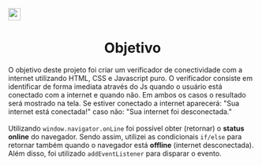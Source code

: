<img src="https://cdn.pixabay.com/photo/2015/04/23/17/41/javascript-736400_960_720.png" height="25" width="25"/>

<h1 align="center">Objetivo</h1>
  <p>O objetivo deste projeto foi criar um verificador de conectividade com a internet utilizando HTML, CSS e Javascript puro. O verificador consiste em identificar de forma imediata através do Js quando o usuário está conectado com a internet e quando não. Em ambos os casos o resultado será mostrado na tela. Se estiver conectado a internet aparecerá: "Sua internet está conectada!" caso não: "Sua internet foi desconectada."<br></br> Utilizando <code>window.navigator.onLine</code> foi possível obter (retornar) o <b>status online</b> do navegador. Sendo assim, utilizei as condicionais <code>if/else</code> para retornar também quando o navegador está <b>offline</b> (internet desconectada). Além disso, foi utilizado <code>addEventListener</code> para disparar o evento.</p>




